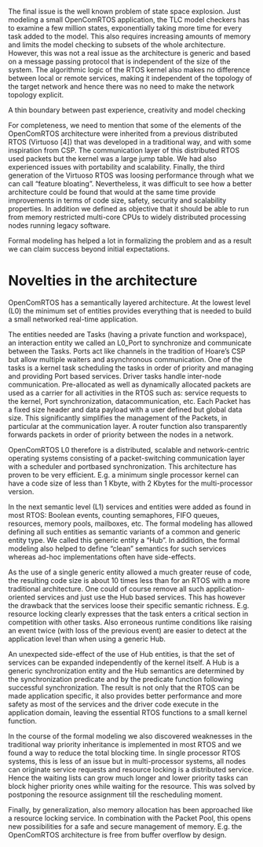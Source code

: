 The final issue is the well known problem of state space explosion. Just modeling a small OpenComRTOS application, the TLC model checkers has to examine a few million states, exponentially taking more time for every task added to the model. This also requires increasing amounts of memory and limits the model checking to subsets of the whole architecture. However, this was not a real issue as the architecture is generic and based on a message passing protocol that is independent of the size of the system. The algorithmic logic of the RTOS kernel also makes no difference between local or remote services, making it independent of the topology of the target network and hence there was no need to make the network topology explicit.

A thin boundary between past experience, creativity and model checking

For completeness, we need to mention that some of the elements of the OpenComRTOS architecture were inherited from a previous distributed RTOS (Virtuoso [4]) that was developed in a traditional way, and with some inspiration from CSP. The communication layer of this distributed RTOS used packets but the kernel was a large jump table. We had also experienced issues with portability and scalability. Finally, the third generation of the Virtuoso RTOS was loosing performance through what we can call “feature bloating”. Nevertheless, it was difficult to see how a better architecture could be found that would at the same time provide improvements in terms of code size, safety, security and scalability properties. In addition we defined as objective that it should be able to run from memory restricted multi-core CPUs to widely distributed processing nodes running legacy software.

Formal modeling has helped a lot in formalizing the problem and as a result we can claim success beyond initial expectations.

# Novelties in the architecture

OpenComRTOS has a semantically layered architecture. At the lowest level (L0) the minimum set of entities provides everything that is needed to build a small networked real-time application.

The entities needed are Tasks (having a private function and workspace), an interaction entity we called an L0_Port to synchronize and communicate between the Tasks. Ports act like channels in the tradition of Hoare’s CSP but allow multiple waiters and asynchronous communication. One of the tasks is a kernel task scheduling the tasks in order of priority and managing and providing Port based services. Driver tasks handle inter-node communication. Pre-allocated as well as dynamically allocated packets are used as a carrier for all activities in the RTOS such as: service requests to the kernel, Port synchronization, datacommunication, etc. Each Packet has a fixed size header and data payload with a user defined but global data size. This significantly simplifies the management of the Packets, in particular at the communication layer. A router function also transparently forwards packets in order of priority between the nodes in a network.

OpenComRTOS L0 therefore is a distributed, scalable and network-centric operating systems consisting of a packet-switching communication layer with a scheduler and portbased synchronization. This architecture has proven to be very efficient. E.g. a minimum single processor kernel can have a code size of less than 1 Kbyte, with 2 Kbytes for the multi-processor version.

In the next semantic level (L1) services and entities were added as found in most RTOS: Boolean events, counting semaphores, FIFO queues, resources, memory pools, mailboxes, etc. The formal modeling has allowed defining all such entities as semantic variants of a common and generic entity type. We called this generic entity a “Hub”. In addition, the formal modeling also helped to define “clean” semantics for such services whereas ad-hoc implementations often have side-effects.

As the use of a single generic entity allowed a much greater reuse of code, the resulting code size is about 10 times less than for an RTOS with a more traditional architecture. One could of course remove all such application-oriented services and just use the Hub based services. This has however the drawback that the services loose their specific semantic richness. E.g. resource locking clearly expresses that the task enters a critical section in competition with other tasks. Also erroneous runtime conditions like raising an event twice (with loss of the previous event) are easier to detect at the application level than when using a generic Hub.

An unexpected side-effect of the use of Hub entities, is that the set of services can be expanded independently of the kernel itself. A Hub is a generic synchronization entity and the Hub semantics are determined by the synchronization predicate and by the predicate function following successful synchronization. The result is not only that the RTOS can be made application specific, it also provides better performance and more safety as most of the services and the driver code execute in the application domain, leaving the essential RTOS functions to a small kernel function.

In the course of the formal modeling we also discovered weaknesses in the traditional way priority inheritance is implemented in most RTOS and we found a way to reduce the total blocking time. In single processor RTOS systems, this is less of an issue but in multi-processor systems, all nodes can originate service requests and resource locking is a distributed service. Hence the waiting lists can grow much longer and lower priority tasks can block higher priority ones while waiting for the resource. This was solved by postponing the resource assignment till the rescheduling moment.

Finally, by generalization, also memory allocation has been approached like a resource locking service. In combination with the Packet Pool, this opens new possibilities for a safe and secure management of memory. E.g. the OpenComRTOS architecture is free from buffer overflow by design.



